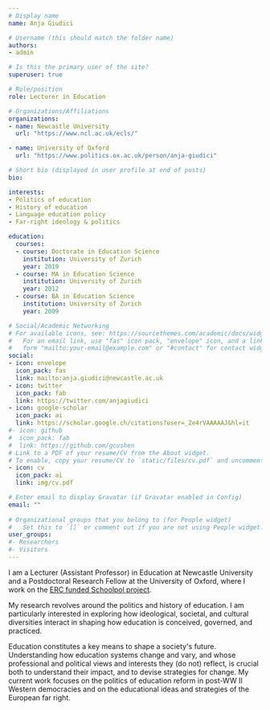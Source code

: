 ```yaml
---
# Display name
name: Anja Giudici

# Username (this should match the folder name)
authors:
- admin

# Is this the primary user of the site?
superuser: true

# Role/position
role: Lecturer in Education

# Organizations/Affiliations
organizations:
- name: Newcastle University
  url: "https://www.ncl.ac.uk/ecls/"

- name: University of Oxford
  url: "https://www.politics.ox.ac.uk/person/anja-giudici"

# Short bio (displayed in user profile at end of posts)
bio: 

interests:
- Politics of education
- History of education
- Language education policy
- Far-right ideology & politics

education:
  courses:
  - course: Doctorate in Education Science
    institution: University of Zurich
    year: 2019
  - course: MA in Education Science
    institution: University of Zurich
    year: 2012
  - course: BA in Education Science
    institution: University of Zurich
    year: 2009

# Social/Academic Networking
# For available icons, see: https://sourcethemes.com/academic/docs/widgets/#icons
#   For an email link, use "fas" icon pack, "envelope" icon, and a link in the
#   form "mailto:your-email@example.com" or "#contact" for contact widget.
social:
- icon: envelope
  icon_pack: fas
  link: mailto:anja.giudici@newcastle.ac.uk
- icon: twitter
  icon_pack: fab
  link: https://twitter.com/anjagiudici
- icon: google-scholar
  icon_pack: ai
  link: https://scholar.google.ch/citations?user=_Ze4rVAAAAAJ&hl=it
#- icon: github
#  icon_pack: fab
#  link: https://github.com/gcushen
# Link to a PDF of your resume/CV from the About widget.
# To enable, copy your resume/CV to `static/files/cv.pdf` and uncomment the lines below.  
- icon: cv
  icon_pack: ai
  link: img/cv.pdf

# Enter email to display Gravatar (if Gravatar enabled in Config)
email: ""
  
# Organizational groups that you belong to (for People widget)
#   Set this to `[]` or comment out if you are not using People widget.  
user_groups:
#- Researchers
#- Visitors
---
```


I am a Lecturer (Assistant Professor) in Education at Newcastle University and a Postdoctoral Research Fellow at the University of Oxford, where I work on the [ERC funded Schoolpol project](https://schoolpol.web.ox.ac.uk/home).

My research revolves around the politics and history of education. I am particularly interested in exploring how ideological, societal, and cultural diversities interact in shaping how education is conceived, governed, and practiced. 

Education constitutes a key means to shape a society's future. Understanding how education systems change and vary, and whose professional and political views and interests they (do not) reflect, is crucial both to understand their impact, and to devise strategies for change. My current work focuses on the politics of education reform in post-WW II Western democracies and on the educational ideas and strategies of the European far right.
